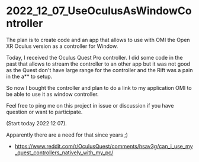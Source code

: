 # 2022_12_07_UseOculusAsWindowController

The plan is to create code and an app that allows to use with OMI the Open XR Oculus version as a controller for Window.


Today, I received the Oculus Quest Pro controller. 
I did some code in the past that allows to stream the controller to an other app but it was not good as the Quest don't have large range for the controller and the Rift was a pain in the a** to setup.

So now I bought the controller and plan to do a link to my application OMI to be able to use it as window controller.

Feel free to ping me on this project in issue or discussion if you have question or want to participate.

(Start today 2022 12 07).

Apparently there are a need for that since years ;)
- https://www.reddit.com/r/OculusQuest/comments/hsav3g/can_i_use_my_quest_controllers_natively_with_my_pc/

